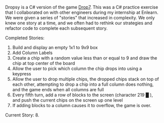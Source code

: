 Dropsy is a C# version of the game
[Drop7](https://en.wikipedia.org/wiki/Drop7 "Google's Homepage"). This was a C# practice exercise that I collaborated on with other engineers during my internship at Enlearn. We were given a series of "stories" that increased in complexity. We only knew one story at a time, and we often had to rethink our strategies and refactor code to complete each subsequent story.

Completed Stories:
 1. Build and display an empty 1x1 to 9x9 box
 2. Add Column Labels
 3. Create a chip with a random value less than or equal to 9 and draw the chip at top center of the board
 4. Allow the user to pick which column the chip drops into using a keypress
 5. Allow the user to drop multiple chips, the dropped chips stack on top of each other, attempting to drop a chip into a full column does nothing, and the game ends when all columns are full
 6. Every fifth turn, add a row of blocks to the screen (character 219 █ ), and push the current chips on the screen up one level
 7. If adding blocks to a column causes it to overflow, the game is over.

Current Story:
8. 
